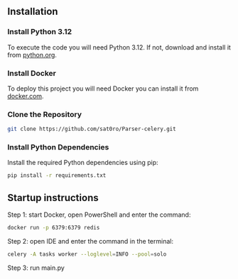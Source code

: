 ## Installation

### Install Python 3.12

To execute the code you will need Python 3.12. If not, download and install it from [python.org](https://www.python.org).

### Install Docker

To deploy this project you will need Docker you can install it from [docker.com](https://www.docker.com).

### Clone the Repository

```bash
git clone https://github.com/sat0ro/Parser-celery.git
```


### Install Python Dependencies

Install the required Python dependencies using pip:

```bash
pip install -r requirements.txt
```

## Startup instructions

Step 1: start Docker, open PowerShell and enter the command:

```bash
docker run -p 6379:6379 redis
```

Step 2: open IDE and enter the command in the terminal:

```bash
celery -A tasks worker --loglevel=INFO --pool=solo
```

Step 3: run main.py